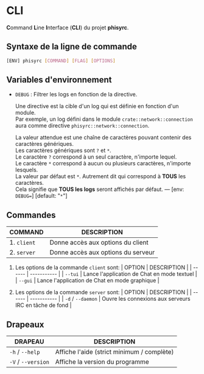 # CLI

**C**ommand **L**ine **I**nterface (**CLI**) du projet **phisyrc**.

## Syntaxe de la ligne de commande

```sh
[ENV] phisyrc [COMMAND] [FLAG] [OPTIONS]
```

## Variables d'environnement

-   `DEBUG` : Filtrer les logs en fonction de la directive.

    Une directive est la cible d'un log qui est définie en fonction d'un
    module.\
    Par exemple, un log défini dans le module `crate::network::connection` aura
    comme directive `phisyrc::network::connection`.

    La valeur attendue est une chaîne de caractères pouvant contenir des
    caractères génériques.\
    Les caractères génériques sont `?` et `*`.\
    Le caractère `?` correspond à un seul caractère, n'importe lequel.\
    Le caractère `*` correspond à aucun ou plusieurs caractères,
    n'importe lesquels.\
    La valeur par défaut est `*`. Autrement dit qui correspond à **TOUS** les caractères.\
    Cela signifie que **TOUS les logs** seront affichés par défaut. —
    [env: `DEBUG=`] [default: "`*`"]

## Commandes

| COMMAND     | DESCRIPTION                        |
| ----------- | ---------------------------------- |
| 1. `client` | Donne accès aux options du client  |
| 2. `server` | Donne accès aux options du serveur |

1. Les options de la commande `client` sont:
   | OPTION | DESCRIPTION |
   | ------ | ----------- |
   | `--tui` | Lance l'application de Chat en mode textuel |
   | `--gui` | Lance l'application de Chat en mode graphique |

2. Les options de la commande `server` sont:
   | OPTION | DESCRIPTION |
   | ------ | ----------- |
   | `-d` / `--daemon` | Ouvre les connexions aux serveurs IRC en tâche de fond |

## Drapeaux

| DRAPEAU            | DESCRIPTION                                |
| ------------------ | ------------------------------------------ |
| `-h` / `--help`    | Affiche l'aide (strict minimum / complète) |
| `-V` / `--version` | Affiche la version du programme            |
